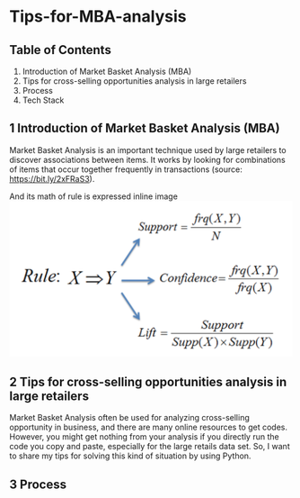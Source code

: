 # Tips-for-MBA-analysis

## Table of Contents
1. Introduction of Market Basket Analysis (MBA)
2. Tips for cross-selling opportunities analysis in large retailers
3. Process
4. Tech Stack

## 1 Introduction of Market Basket Analysis (MBA) 

Market Basket Analysis is an important technique used by large retailers to discover associations between items. It works by looking for combinations of items that occur together frequently in transactions (source: https://bit.ly/2xFRaS3).

And its math of rule is expressed inline image
![MBA_math](MBA_math.png)


## 2 Tips for cross-selling opportunities analysis in large retailers

Market Basket Analysis often be used for analyzing cross-selling opportunity in business, and there are many online resources to get codes. However, you might get nothing from your analysis if you directly run the code you copy and paste, especially for the large retails data set. So, I want to share my tips for solving this kind of situation by using Python.     

## 3 Process


